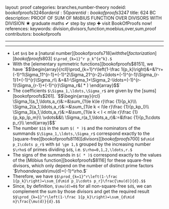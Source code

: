 layout: proof
categories: branches,number-theory
nodeid: bookofproofs$3246
orderid: 50
parentid: bookofproofs$3247
title: 624 BC
description: PROOF OF SUM OF MöBIUS FUNCTION OVER DIVISORS WITH DIVISION &#9733; graduate maths &#10004; step by step &#10010; visit BookOfProofs now!
references: 
keywords: division,divisors,function,moebius,over,sum,proof
contributors: bookofproofs

---


---

* Let `$n$` be a [natural number][bookofproofs$718] with the [factorization][bookofproofs$803] `$\prod_{k=1}^r p_k^{e^k}.$`
* With the [elementary symmetric functions][bookofproofs$8151], we have
`$$\begin{array}{rcll}\prod_{k=1}^r\left(1-\frac 1{p_k}\right)&=&1^r+(-1)^1\Sigma_11^{r-1}+(-1)^2\Sigma_21^{r-2}+\ldots+(-1)^{r-1}\Sigma_{r-1}1+(-1)^{r}\Sigma_r\\
&=&1-\Sigma_1+\Sigma_2-\ldots+(-1)^{r-1}\Sigma_{r-1}+(-1)^{r}\Sigma_r&( * )
\end{array}$$`
* The coefficients `$\Sigma_1,\ldots,\Sigma_r$` are given by the [sums][bookofproofs$261].
`$$\begin{array}{rcl}
\Sigma_1(a_1,\ldots,a_r)&:=&\sum_{1\le k\le r}\frac {1}{p_k}\\\
\Sigma_2(a_1,\ldots,a_r)&:=&\sum_{1\le k < l\le r}\frac {1}{p_kp_l}\\
\Sigma_3(a_1,\ldots,a_r)&:=&\sum_{1\le k < l < m\le r}\frac {1}{p_kp_lp_m}\\
\vdots&&\\
\Sigma_r(a_1,\ldots,a_r)&:=&\frac {1}{p_1\cdots p_r}\\
\end{array}$$`
* The number `$1$` in the sum `$( * )$`  and the nominators of the summands `$\Sigma_1,\ldots,\Sigma_r$` correspond exactly to the [square-free][bookofproofs$8116] [divisors][bookofproofs$700] `$d\mid p_1\cdots p_r$` with `$d \ge 1,$` grouped by the increasing number `$\rho$` of primes dividing `$d$`, i.e. `$\rho=0,1,2,\ldots,r.$`
* The signs of the summands in `$( * )$` correspond exactly to the values of the [Möbius function][bookofproofs$8116] for these square-free divisors, which only depend on the number of distinct prime factors `$\rho$` and equals `$\mu(d)=(-1)^\rho.$` 
* Therefore, we have 
`$$\prod_{k=1}^r\left(1-\frac 1{p_k}\right)=\sum_{d\mid p_1\cdots p_r}\frac{\mu(d)}{d}.$$`
* Since, by definition, `$\mu(d)=0$` for all non-square-free `$d$`, we can complement the sum by those divisors and get the required result
`$$\prod_{k=1}^r\left(1-\frac 1{p_k}\right)=\sum_{d\mid n}\frac{\mu(d)}{d}.$$`
